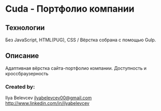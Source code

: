 # Cuda - Портфолио компании
## Технологии
Без JavaScript, HTML(PUG), CSS / Вёрстка собрана с помощью Gulp.
## Описание
Адаптивная вёрстка сайта-портфолио компании. Доступность и кроссбраузерность
### Created by:
Ilya Belevcev
ilyabelevcev00@gmail.com
http://www.linkedin.com/in/ilyabelevcev
